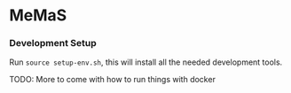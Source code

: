 # MeMaS

### Development Setup
Run `source setup-env.sh`, this will install all the needed development tools.

TODO: More to come with how to run things with docker
